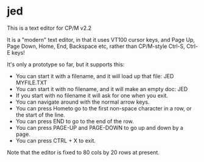 # jed

This is a text editor for CP/M v2.2

It is a "modern" text editor, in that it uses VT100 cursor keys, and Page Up, Page Down, Home, End, Backspace etc, rather than CP/M-style Ctrl-S, Ctrl-E keys!

It's only a prototype so far, but it supports this:

* You can start it with a filename, and it will load up that file: JED MYFILE.TXT
* You can start it with no filename, and it will make an empty doc: JED
* If you start with no filename it will ask for one when you exit.
* You can navigate around with the normal arrow keys.
* You can press <kdb>Home</kbd>to go to the first non-space character in a row, or the start of the line.
* You can press <kdb>END</kdb> to go to the end of the row.
* You can press <kdb>PAGE-UP</kdb> and <kdb>PAGE-DOWN</kdb> to go up and down by a page.
* You can press <kdb>CTRL</kdb> + <kdb>X</kdb> to exit.

Note that the editor is fixed to 80 cols by 20 rows at present.

